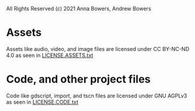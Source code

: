All Rights Reserved
(c) 2021 Anna Bowers, Andrew Bowers

# Assets

Assets like audio, video, and image files are licensed under CC BY-NC-ND 4.0 as seen in [LICENSE.ASSETS.txt](./LICENSE.ASSETS.txt)

# Code, and other project files

Code like gdscript, import, and tscn files are licensed under GNU AGPLv3 as seen in [LICENSE.CODE.txt](./LICENSE.CODE.txt)

